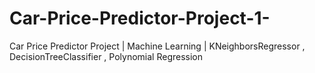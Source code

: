 # Car-Price-Predictor-Project-1-
Car Price Predictor Project | Machine Learning | KNeighborsRegressor , DecisionTreeClassifier , Polynomial Regression
